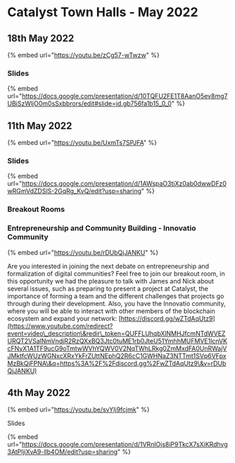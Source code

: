 # Catalyst Town Halls - May 2022

## 18th May 2022

{% embed url="https://youtu.be/zCg57-wTwzw" %}

### Slides

{% embed url="https://docs.google.com/presentation/d/10TQFU2FE1T8AanO5ev8mg7UBiSzWljO0m0sSxbbrors/edit#slide=id.gb756fa1b15_0_0" %}

## 11th May 2022

{% embed url="https://youtu.be/UxmTs7SPJFA" %}

### Slides

{% embed url="https://docs.google.com/presentation/d/1AWspaO3tiXz0ab0dwwDFz0wRGmVdZDSlS-2GqRg_KvQ/edit?usp=sharing" %}

### Breakout Rooms

### Entrepreneurship and Community Building - Innovatio Community

{% embed url="https://youtu.be/rDUbQjJANKU" %}

Are you interested in joining the next debate on entrepreneurship and formalization of digital communities? Feel free to join our breakout room, in this opportunity we had the pleasure to talk with James and Nick about several issues, such as preparing to present a project at Catalyst, the importance of forming a team and the different challenges that projects go through during their development. Also, you have the Innovatio community, where you will be able to interact with other members of the blockchain ecosystem and expand your network: [https://discord.gg/wZTdAqUtz9](https://www.youtube.com/redirect?event=video\_description\&redir\_token=QUFFLUhqbXlNMHJfcmNTdWVEZURQT2VSalNmVndjR2RzQXxBQ3Jtc0tuME1rb0JteU51YmhhMUFMVE1lcnVKcFNyX1A1TF9ucG9oTmtwWVhYQWV0V2NqTWhLRkg0ZmMxdFA0UnRWajVJMktfcWUzWGNxcXRxYkFrZUttNEphQ2R6cC1GWHNaZ3NTTmt1SVp6VFpxMzBkQjFPNA\&q=https%3A%2F%2Fdiscord.gg%2FwZTdAqUtz9\&v=rDUbQjJANKU)

## 4th May 2022

{% embed url="https://youtu.be/svYIj9fcjmk" %}

Slides

{% embed url="https://docs.google.com/presentation/d/1VRnlOjs8iP9TkcX7sXiKRdhvg3AtPljiXvA9-llb4OM/edit?usp=sharing" %}
